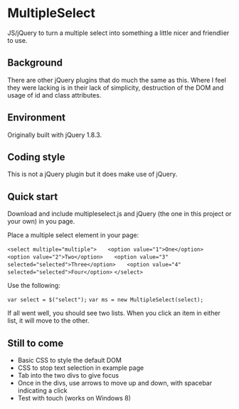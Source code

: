 MultipleSelect
=============

JS/jQuery to turn a multiple select into something a little nicer and friendlier to use.

Background
----------

There are other jQuery plugins that do much the same as this. Where I feel they were lacking is in their lack of simplicity, destruction of the DOM and usage of id and class attributes.

Environment
-----------

Originally built with jQuery 1.8.3.

Coding style
------------

This is not a jQuery plugin but it does make use of jQuery.

Quick start
-----------

Download and include multipleselect.js and jQuery (the one in this project or your own) in you page.

Place a multiple select element in your page:

`<select multiple="multiple">`
`	<option value="1">One</option>`
`	<option value="2">Two</option>`
`	<option value="3" selected="selected">Three</option>`
`	<option value="4" selected="selected">Four</option>`
`</select>`

Use the following:

`var select = $("select");`
`var ms = new MultipleSelect(select);`

If all went well, you should see two lists. When you click an item in either list, it will move to the other.

Still to come
-------------

- Basic CSS to style the default DOM
- CSS to stop text selection in example page
- Tab into the two divs to give focus
- Once in the divs, use arrows to move up and down, with spacebar indicating a click
- Test with touch (works on Windows 8)